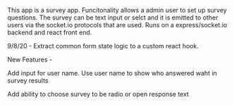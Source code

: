 This app is a survey app. Funcitonality allows a admin user to set up survey questions. The survey can be text input or selct and it is emitted to other users via the socket.io protocols that are used. Runs on a express/socket.io backend and react front end.

9/8/20 - Extract common form state logic to a custom react hook.

New Features -

Add input for user name. Use user name to show who answered waht in survey results

Add ability to choose survey to be radio or open response text
